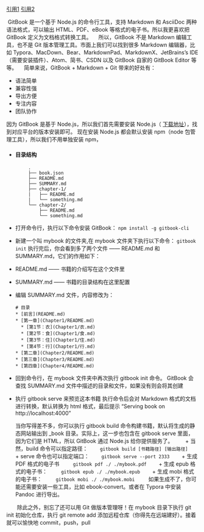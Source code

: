 [引用1](https://blog.csdn.net/lu_embedded/article/details/81100704 )  [引用2](https://www.jianshu.com/p/421cc442f06c)

​     GitBook 是一个基于 Node.js 的命令行工具，支持 Markdown 和 AsciiDoc 两种语法格式，可以输出 HTML、PDF、eBook 等格式的电子书。所以我更喜欢把 GitBook 定义为文档格式转换工具。 
 　所以，GitBook 不是 Markdown 编辑工具，也不是 Git 版本管理工具。市面上我们可以找到很多 Markdown 编辑器，比如 Typora、MacDown、Bear、MarkdownPad、MarkdownX、JetBrains’s IDE（需要安装插件）、Atom、简书、CSDN 以及 GitBook 自家的 GitBook Editor 等等。 
　简单来说，GitBook + Markdown + Git 带来的好处有：
* 语法简单
* 兼容性强
* 导出方便
* 专注内容
* 团队协作
  
因为 GitBook 是基于 Node.js，所以我们首先需要安装 Node.js（ [下载地址](https://nodejs.org/en/download/)），找到对应平台的版本安装即可。
现在安装 Node.js 都会默认安装 npm（node 包管理工具），所以我们不用单独安装 npm，
* #### 目录结构
```
        .
        ├── book.json
        ├── README.md
        ├── SUMMARY.md
        ├── chapter-1/
        |   ├── README.md
        |   └── something.md
        └── chapter-2/
            ├── README.md
            └── something.md
```
* 打开命令行，执行以下命令安装 GitBook：
 `npm install -g gitbook-cli`

*  新建一个叫 mybook 的文件夹,在 mybook 文件夹下执行以下命令：
 `gitbook init`
执行完后，你会看到多了两个文件 —— README.md 和 SUMMARY.md，它们的作用如下：

 * README.md —— 书籍的介绍写在这个文件里

 * SUMMARY.md —— 书籍的目录结构在这里配置

* 编辑 SUMMARY.md 文件，内容修改为：
	
    ```
    # 目录
    * [前言](README.md)
    * [第一章](Chapter1/README.md)
      * [第1节：衣](Chapter1/衣.md)
      * [第2节：食](Chapter1/食.md)
      * [第3节：住](Chapter1/住.md)
      * [第4节：行](Chapter1/行.md)
    * [第二章](Chapter2/README.md)
    * [第三章](Chapter3/README.md)
    * [第四章](Chapter4/README.md)
    ```


* 回到命令行，在 mybook 文件夹中再次执行 gitbook init 命令。
   GitBook 会查找 SUMMARY.md 文件中描述的目录和文件，如果没有则会将其创建
   
* 执行 gitbook serve 来预览这本书籍
   执行命令后会对 Markdown 格式的文档进行转换，默认转换为 html 格式，最后提示 “Serving book on http://localhost:4000” 
   
  当你写得差不多，你可以执行 gitbook build 命令构建书籍，默认将生成的静态网站输出到 _book 目录。实际上，这一步也包含在 gitbook serve 里面，因为它们是 HTML，所以 GitBook 通过 Node.js 给你提供服务了。 
　　+ 当然，build 命令可以指定路径：
　　`gitbook build [书籍路径] [输出路径]`
　　+ serve 命令也可以指定端口：
　　`gitbook serve --port 2333`
　　+ 生成 PDF 格式的电子书
　　 `gitbook pdf ./ ./mybook.pdf`
　　+ 生成 epub 格式的电子书：
　　 `gitbook epub ./ ./mybook.epub`
　　+ 生成 mobi 格式的电子书：
　　 `gitbook mobi ./ ./mybook.mobi`
　　 如果生成不了，你可能还需要安装一些工具，比如 ebook-convert。或者在 Typora 中安装 Pandoc 进行导出。

　　除此之外，别忘了还可以用 Git 做版本管理呀！在 mybook 目录下执行 git init 初始化仓库，执行 git remote add 添加远程仓库（你得先在远端建好）。接着就可以愉快地 commit，push，pull


